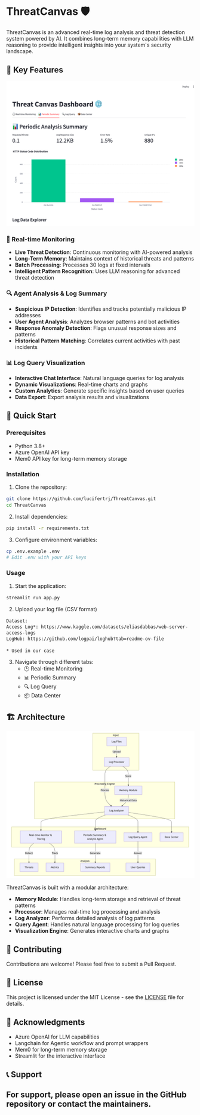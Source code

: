 # ThreatCanvas 🛡️

ThreatCanvas is an advanced real-time log analysis and threat detection system powered by AI. It combines long-term memory capabilities with LLM reasoning to provide intelligent insights into your system's security landscape.



## 🌟 Key Features

![ThreatCanvas Dashboard](assets/dashboard.png)

### 🔄 Real-time Monitoring
- **Live Threat Detection**: Continuous monitoring with AI-powered analysis
- **Long-Term Memory**: Maintains context of historical threats and patterns
- **Batch Processing**: Processes 30 logs at fixed intervals
- **Intelligent Pattern Recognition**: Uses LLM reasoning for advanced threat detection

### 🔍 Agent Analysis & Log Summary

- **Suspicious IP Detection**: Identifies and tracks potentially malicious IP addresses
- **User Agent Analysis**: Analyzes browser patterns and bot activities
- **Response Anomaly Detection**: Flags unusual response sizes and patterns
- **Historical Pattern Matching**: Correlates current activities with past incidents

### 📊 Log Query Visualization

- **Interactive Chat Interface**: Natural language queries for log analysis
- **Dynamic Visualizations**: Real-time charts and graphs
- **Custom Analytics**: Generate specific insights based on user queries
- **Data Export**: Export analysis results and visualizations

## 🚀 Quick Start

### Prerequisites

- Python 3.8+
- Azure OpenAI API key
- Mem0 API key for long-term memory storage

### Installation

1. Clone the repository:
```bash
git clone https://github.com/lucifertrj/ThreatCanvas.git
cd ThreatCanvas
```

2. Install dependencies:
```bash
pip install -r requirements.txt
```

3. Configure environment variables:
```bash
cp .env.example .env
# Edit .env with your API keys
```

### Usage

1. Start the application:
```bash
streamlit run app.py
```

2. Upload your log file (CSV format)

```
Dataset:
Access Log*: https://www.kaggle.com/datasets/eliasdabbas/web-server-access-logs
LogHub: https://github.com/logpai/loghub?tab=readme-ov-file

* Used in our case
```

3. Navigate through different tabs:
   - 🕒 Real-time Monitoring
   - 📊 Periodic Summary
   - 🔍 Log Query
   - 📦 Data Center

## 🏗️ Architecture

![Architecture Workflow](assets/workflow.png)

ThreatCanvas is built with a modular architecture:

- **Memory Module**: Handles long-term storage and retrieval of threat patterns
- **Processor**: Manages real-time log processing and analysis
- **Log Analyzer**: Performs detailed analysis of log patterns
- **Query Agent**: Handles natural language processing for log queries
- **Visualization Engine**: Generates interactive charts and graphs

## 🤝 Contributing

Contributions are welcome! Please feel free to submit a Pull Request.

## 📄 License

This project is licensed under the MIT License - see the [LICENSE](LICENSE) file for details.

## 🙏 Acknowledgments

- Azure OpenAI for LLM capabilities
- Langchain for Agentic workflow and prompt wrappers
- Mem0 for long-term memory storage
- Streamlit for the interactive interface

## 📞 Support

For support, please open an issue in the GitHub repository or contact the maintainers.
---

